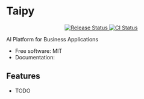 # Taipy


<p align="center">
<a href="https://pypi.org/user/Avaiga/">
    <img src="https://img.shields.io/pypi/v/taipy.svg"
        alt = "Release Status">
</a>

<a href="https://github.com/avaiga/taipy/actions">
    <img src="https://github.com/avaiga/taipy/actions/workflows/dev.yml/badge.svg" alt="CI Status">
</a>


</p>


AI Platform for Business Applications


* Free software: MIT
* Documentation:


## Features

* TODO
